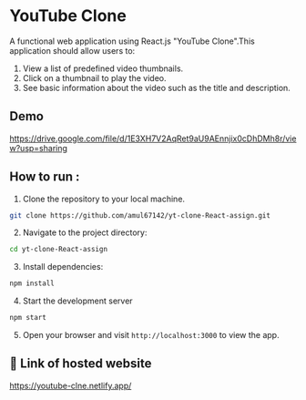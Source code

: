 
# YouTube Clone
A functional web application using React.js "YouTube Clone".This application should allow users to:

1. View a list of predefined video thumbnails.
2. Click on a thumbnail to play the video.
3. See basic information about the video such as the title and description.





## Demo
https://drive.google.com/file/d/1E3XH7V2AqRet9aU9AEnnjix0cDhDMh8r/view?usp=sharing
## How to run :

1. Clone the repository to your local machine.

```bash
git clone https://github.com/amul67142/yt-clone-React-assign.git
```

2. Navigate to the project directory:

```bash
cd yt-clone-React-assign
```

3. Install dependencies:

```bash
npm install
```

4. Start the development server

```bash
npm start
```

5. Open your browser and visit `http://localhost:3000` to view the app.

## 🔗 Link of hosted website

https://youtube-clne.netlify.app/

